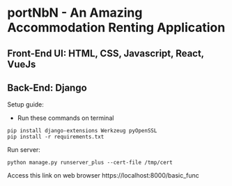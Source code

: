 # portNbN - An Amazing Accommodation Renting Application
## Front-End UI: HTML, CSS, Javascript, React, VueJs
## Back-End: Django

Setup guide:
* Run these commands on terminal
```
pip install django-extensions Werkzeug pyOpenSSL
pip install -r requirements.txt
```

Run server:  
```
python manage.py runserver_plus --cert-file /tmp/cert
```
Access this link on web browser https://localhost:8000/basic_func 
